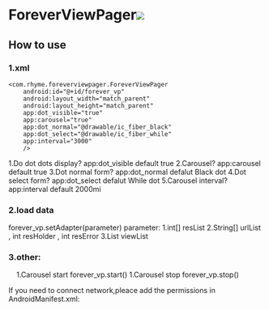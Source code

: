 # ForeverViewPager[![](https://jitpack.io/v/rhylme/ForeverViewPager.svg)](https://jitpack.io/#rhylme/ForeverViewPager)
## How to use
### 1.xml
    <com.rhyme.foreverviewpager.ForeverViewPager
        android:id="@+id/forever_vp"
        android:layout_width="match_parent"
        android:layout_height="match_parent"
        app:dot_visible="true"
        app:carousel="true"
        app:dot_normal="@drawable/ic_fiber_black"
        app:dot_select="@drawable/ic_fiber_while"
        app:interval="3000"
        />
 1.Do dot dots display? 
  app:dot_visible default true
 2.Carousel?
 app:carousel default true
 3.Dot normal form?
 app:dot_normal defalut Black dot
 4.Dot select form?
 app:dot_select defalut While dot
 5.Carousel interval?
 app:interval default 2000mi
 
 ### 2.load data
  forever_vp.setAdapter(parameter)
  parameter:
  1.int[] resList
  2.String[] urlList , int resHolder , int resError
  3.List<View> viewList
  
 ### 3.other:
     1.Carousel start
        forever_vp.start()
     1.Carousel stop
        forever_vp.stop()
 
 If you need to connect network,pleace add the permissions in AndroidManifest.xml:
     <uses-permission android:name="android.permission.INTERNET"/>
